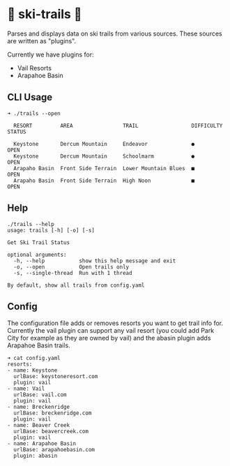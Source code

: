 # 🌲 ski-trails 🌲

Parses and displays data on ski trails from various sources. These sources are written as "plugins". 

Currently we have plugins for:
- Vail Resorts
- Arapahoe Basin 


## CLI Usage
```
➜ ./trails --open

  RESORT         AREA                TRAIL                 DIFFICULTY  STATUS

  Keystone       Dercum Mountain     Endeavor              ●           OPEN
  Keystone       Dercum Mountain     Schoolmarm            ●           OPEN
  Arapaho Basin  Front Side Terrain  Lower Mountain Blues  ■           OPEN
  Arapaho Basin  Front Side Terrain  High Noon             ■           OPEN
```

## Help
```
./trails --help
usage: trails [-h] [-o] [-s]

Get Ski Trail Status

optional arguments:
  -h, --help           show this help message and exit
  -o, --open           Open trails only
  -s, --single-thread  Run with 1 thread

By default, show all trails from config.yaml
```

## Config
The configuration file adds or removes resorts you want to get trail info for. Currently the vail plugin can support any vail resort (you could add Park City for example as they are owned by vail) and the abasin plugin adds Arapahoe Basin trails.

```
➜ cat config.yaml
resorts:
- name: Keystone
  urlBase: keystoneresort.com
  plugin: vail
- name: Vail
  urlBase: vail.com
  plugin: vail
- name: Breckenridge
  urlBase: breckenridge.com
  plugin: vail
- name: Beaver Creek
  urlBase: beavercreek.com
  plugin: vail
- name: Arapahoe Basin
  urlBase: arapahoebasin.com
  plugin: abasin
```
